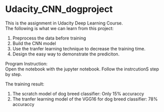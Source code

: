 # Udacity_CNN_dogproject

This is the assignment in Udacity Deep Learning Course.  
The following is what we can learn from this project:

1. Preprocess the data before training
2. Build the CNN model
3. Use the tranfer learning technique to decrease the training time.
4. Design the easy way to demonstrate the prediciton.

Program Instruction:  
Open the notebook with the jupyter notebook.
Follow the instrcutionS step by step.

The training result:
1. The scratch model of dog breed classifier: Only 15% accuraccy
2. The tranfer learning model of the VGG16 for dog breed classifier:
   78% accuraccy

